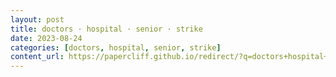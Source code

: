 ```yaml
---
layout: post
title: doctors · hospital · senior · strike
date: 2023-08-24
categories: [doctors, hospital, senior, strike]
content_url: https://papercliff.github.io/redirect/?q=doctors+hospital+senior+strike&tbs=cdr:1,cd_min:8/23/2023,cd_max:8/25/2023
---
```

